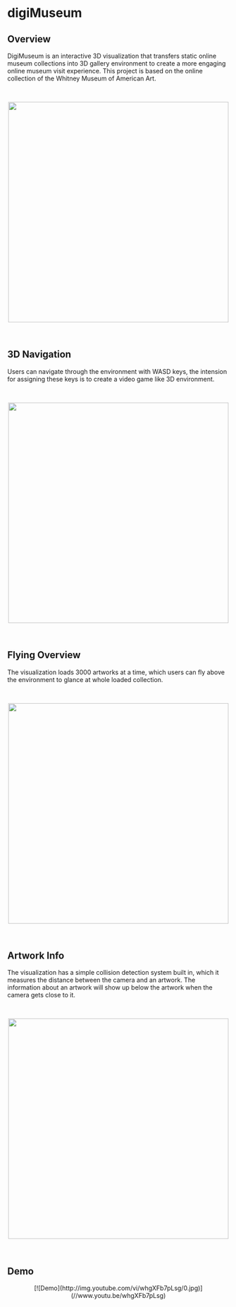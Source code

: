 # digiMuseum


<h2>Overview</h2>
<p>DigiMuseum is an interactive 3D visualization that transfers static online museum collections into 3D gallery environment to create a more engaging online museum visit experience. This project is based on the online collection of the Whitney Museum of American Art.</p>
</br>
<p align="center">
<img src= "https://github.com/jimmyadg/digiMuseum/blob/master/screenshots/overview.png" width="500"/>
</p>

<br/>

<h2>3D Navigation</h2>
<p>Users can navigate through the environment with WASD keys, the intension for assigning these keys is to create a video game like 3D environment.</P>
</br>
<p align="center">
<img src= "https://github.com/jimmyadg/digiMuseum/blob/master/screenshots/navigation.png" width="500"/>
</p>

<br/>

<h2>Flying Overview</h2>
<p>The visualization loads 3000 artworks at a time, which users can fly above the environment to glance at whole loaded collection.</p>

</br>
<p align="center">
<img src= "https://github.com/jimmyadg/digiMuseum/blob/master/screenshots/fly.png" width="500"/>
</p>

<br/>

<h2>Artwork Info</h2>
<p>The visualization has a simple collision detection system built in, which it measures the distance between the camera and an artwork. The information about an artwork will show up below the artwork when the camera gets close to it.</p>
</br>
<p align="center">
<img src= "https://github.com/jimmyadg/digiMuseum/blob/master/screenshots/info.png" width="500"/>
</p>

<br/>

<h2>Demo</h2>
<p align="center">
[![Demo](http://img.youtube.com/vi/whgXFb7pLsg/0.jpg)](//www.youtu.be/whgXFb7pLsg)
</p>

